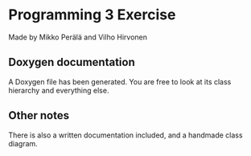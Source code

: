 # Programming 3 Exercise 
Made by Mikko Perälä and Vilho Hirvonen

## Doxygen documentation

A Doxygen file has been generated. You are free to look at its class hierarchy and everything else.

## Other notes

There is also a written documentation included, and a handmade class diagram.

